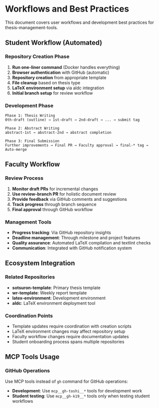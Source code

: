 # Workflows and Best Practices

This document covers user workflows and development best practices for thesis-management-tools.

## Student Workflow (Automated)

### Repository Creation Phase
1. **Run one-liner command** (Docker handles everything)
2. **Browser authentication** with GitHub (automatic)
3. **Repository creation** from appropriate template
4. **File cleanup** based on thesis type
5. **LaTeX environment setup** via aldc integration
6. **Initial branch setup** for review workflow

### Development Phase
```
Phase 1: Thesis Writing
0th-draft (outline) → 1st-draft → 2nd-draft → ... → submit tag

Phase 2: Abstract Writing  
abstract-1st → abstract-2nd → abstract completion

Phase 3: Final Submission
Further improvements → Final PR → Faculty approval → final-* tag → Auto-merge
```

## Faculty Workflow

### Review Process
1. **Monitor draft PRs** for incremental changes
2. **Use review-branch PR** for holistic document review
3. **Provide feedback** via GitHub comments and suggestions
4. **Track progress** through branch sequence
5. **Final approval** through GitHub workflow

### Management Tools
- **Progress tracking**: Via GitHub repository insights
- **Deadline management**: Through milestone and project features
- **Quality assurance**: Automated LaTeX compilation and textlint checks
- **Communication**: Integrated with GitHub notification system

## Ecosystem Integration

### Related Repositories
- **sotsuron-template**: Primary thesis template
- **wr-template**: Weekly report template  
- **latex-environment**: Development environment
- **aldc**: LaTeX environment deployment tool

### Coordination Points
- Template updates require coordination with creation scripts
- LaTeX environment changes may affect repository setup
- Faculty workflow changes require documentation updates
- Student onboarding process spans multiple repositories

## MCP Tools Usage

### GitHub Operations
Use MCP tools instead of `gh` command for GitHub operations:
- **Development**: Use `mcp__gh-toshi__*` tools for development work
- **Student testing**: Use `mcp__gh-k19__*` tools only when testing student workflows